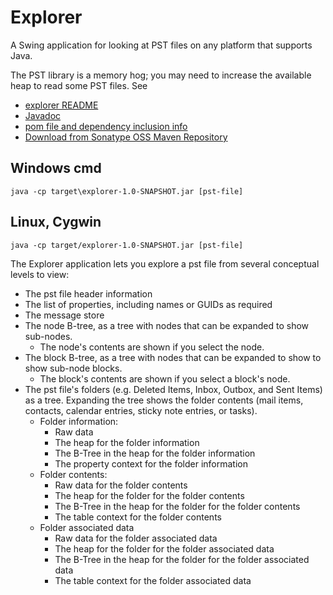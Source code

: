 # Explorer
A Swing application for looking at PST files on any platform that supports Java.

The PST library is a memory hog; you may need to increase the available heap to read some PST files.
See
* [explorer README](explorer/README.md)
* [Javadoc](https://javadoc.io/doc/io.github.jmcleodfoss/explorer)
* [pom file and dependency inclusion info](https://search.maven.org/artifact/io.github.jmcleodfoss/explorer/1.0.0/pom)
* [Download from Sonatype OSS Maven Repository](https://repo1.maven.org/maven2/io/github/jmcleodfoss/explorer/1.0.0/)

## Windows cmd
    java -cp target\explorer-1.0-SNAPSHOT.jar [pst-file]

## Linux, Cygwin
    java -cp target/explorer-1.0-SNAPSHOT.jar [pst-file]

The Explorer application lets you explore a pst file from several conceptual levels to view:
* The pst file header information
* The list of properties, including names or GUIDs as required
* The message store
* The node B-tree, as a tree with nodes that can be expanded to show sub-nodes.
  * The node's contents are shown if you select the node.
* The block B-tree, as a tree with nodes that can be expanded to show to show sub-node blocks.
  * The block's contents are shown if you select a block's node.
* The pst file's folders (e.g. Deleted Items, Inbox, Outbox, and Sent Items) as a tree. Expanding the tree shows the folder contents (mail items, contacts, calendar entries, sticky note entries, or tasks).
    * Folder information:
      * Raw data
      * The heap for the folder information
      * The B-Tree in the heap for the folder information
      * The property context for the folder information
    * Folder contents:
      * Raw data for the folder contents
      * The heap for the folder for the folder contents
      * The B-Tree in the heap for the folder for the folder contents
      * The table context for the folder contents
    * Folder associated data
      * Raw data for the folder associated data
      * The heap for the folder for the folder associated data
      * The B-Tree in the heap for the folder for the folder associated data
      * The table context for the folder associated data

